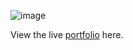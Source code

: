 ![image](https://github.com/kdalangan/kdalangan.github.io/assets/143077703/db04e7c1-2ac9-4217-973c-9a7aa7099a19)

View the live [portfolio](https://kdalangan.github.io/) here. 
